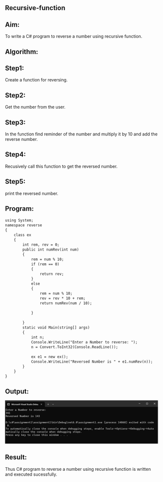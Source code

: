 ## Recursive-function

## Aim: 
To write a C# program to reverse a number using recursive function.

## Algorithm:
## Step1:
Create a function for reversing.

## Step2:
Get the number from the user.

## Step3:
In the function find reminder of the number and multiply it by 10 and add the reverse number.

## Step4:
Recusively call this function to get the reversed number.

## Step5:
print the reversed number.
## Program:
```
using System;
namespace reverse
{
    class ex
    {
        int rem, rev = 0;
        public int numRev(int num)
        {
            rem = num % 10;
            if (rem == 0)
            {
                return rev;
            }
            else
            {
                rem = num % 10;
                rev = rev * 10 + rem;
                return numRev(num / 10);

            }

        }
        static void Main(string[] args)
        {
            int n;
            Console.WriteLine("Enter a Number to reverse: ");
            n = Convert.ToInt32(Console.ReadLine());

            ex e1 = new ex();
            Console.WriteLine("Reversed Number is " + e1.numRev(n));
        }
    }
}
```
## Output:
![](./1.png)
## Result:
Thus C# program to reverse a number using recursive function is written and executed sucessfully.